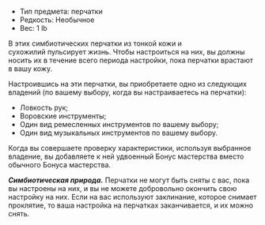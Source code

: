 
- Тип предмета: перчатки
- Редкость: Необычное
- Вес: 1 lb

В этих симбиотических перчатки из тонкой кожи и сухожилий пульсирует жизнь. Чтобы настроиться на них, вы должны носить их в течение всего периода настройки, пока перчатки врастают в вашу кожу.

Настроившись на эти перчатки, вы приобретаете одно из следующих владений (по вашему выбору, когда вы настраиваетесь на перчатки):
- Ловкость рук;
- Воровские инструменты;
- Один вид ремесленных инструментов по вашему выбору;
- Один вид музыкальных инструментов по вашему выбору.

Когда вы совершаете проверку характеристики, используя выбранное владение, вы добавляете к ней удвоенный Бонус мастерства вместо обычного Бонуса мастерства.

**_Симбиотическая природа._** Перчатки не могут быть сняты с вас, пока вы настроены на них, и вы не можете добровольно окончить свою настройку на них. Если на вас используют заклинание, которое снимает проклятие, то ваша настройка на перчатках заканчивается, и их можно снять.